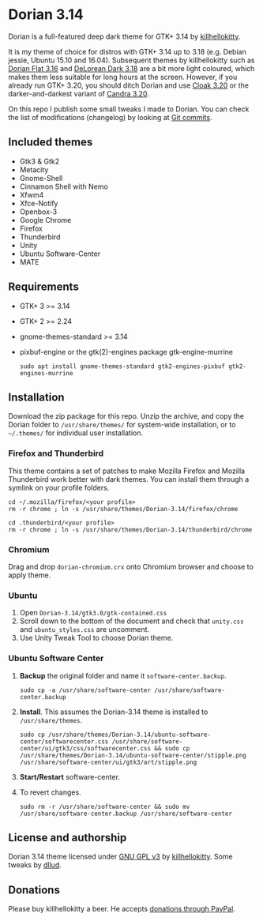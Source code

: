 # Dorian 3.14
Dorian is a full-featured deep dark theme for GTK+ 3.14 by [killhellokitty](http://killhellokitty.deviantart.com/).

It is my theme of choice for distros with GTK+ 3.14 up to 3.18 (e.g. Debian jessie, Ubuntu 15.10 and 16.04). Subsequent themes by killhellokitty such as [Dorian Flat 3.16](http://killhellokitty.deviantart.com/art/Dorian-Flat-3-16-revision-5-537693271) and [DeLorean Dark 3.18](http://killhellokitty.deviantart.com/art/DeLorean-Dark-3-18-15-01242015-569072551) are a bit more light coloured, which makes them less suitable for long hours at the screen. However, if you already run GTK+ 3.20, you should ditch Dorian and use [Cloak 3.20](http://killhellokitty.deviantart.com/art/Cloak-3-20-6-05052016-603341133) or the darker-and-darkest variant of [Candra 3.20](http://killhellokitty.deviantart.com/art/Candra-Themes-3-20-2-05102016-607878370).

On this repo I publish some small tweaks I made to Dorian. You can check the list of modifications (changelog) by looking at [Git commits](https://github.com/dllud/Dorian-3.14/commits/master).

## Included themes
- Gtk3 & Gtk2
- Metacity
- Gnome-Shell
- Cinnamon Shell with Nemo
- Xfwm4
- Xfce-Notify
- Openbox-3
- Google Chrome
- Firefox
- Thunderbird
- Unity
- Ubuntu Software-Center
- MATE

## Requirements
- GTK+ 3 >= 3.14
- GTK+ 2 >= 2.24
- gnome-themes-standard >= 3.14
- pixbuf-engine or the gtk(2)-engines package gtk-engine-murrine

	`sudo apt install gnome-themes-standard gtk2-engines-pixbuf gtk2-engines-murrine`

## Installation
Download the zip package for this repo. Unzip the archive, and copy the Dorian folder to `/usr/share/themes/` for system-wide installation, or to `~/.themes/` for individual user installation.

### Firefox and Thunderbird
This theme contains a set of patches to make Mozilla Firefox and Mozilla Thunderbird work better with dark themes. You can install them through a symlink on your profile folders.

	cd ~/.mozilla/firefox/<your profile>
	rm -r chrome ; ln -s /usr/share/themes/Dorian-3.14/firefox/chrome
	
	cd .thunderbird/<your profile>
	rm -r chrome ; ln -s /usr/share/themes/Dorian-3.14/thunderbird/chrome
	
### Chromium
Drag and drop `dorian-chromium.crx` onto Chromium browser and choose to apply theme.

### Ubuntu
1. Open `Dorian-3.14/gtk3.0/gtk-contained.css`
2. Scroll down to the bottom of the document and check that `unity.css` and `ubuntu_styles.css` are uncomment.
3. Use Unity Tweak Tool to choose Dorian theme.

### Ubuntu Software Center
1. **Backup** the original folder and name it `software-center.backup`.

	`sudo cp -a /usr/share/software-center /usr/share/software-center.backup`

2. **Install**. This assumes the Dorian-3.14 theme is installed to `/usr/share/themes`.

	`sudo cp /usr/share/themes/Dorian-3.14/ubuntu-software-center/softwarecenter.css /usr/share/software-center/ui/gtk3/css/softwarecenter.css && sudo cp /usr/share/themes/Dorian-3.14/ubuntu-software-center/stipple.png /usr/share/software-center/ui/gtk3/art/stipple.png`

3. **Start/Restart** software-center.
4. To revert changes.

	`sudo rm -r /usr/share/software-center && sudo mv /usr/share/software-center.backup /usr/share/software-center`

## License and authorship
Dorian 3.14 theme licensed under [GNU GPL v3](/LICENSE) by [killhellokitty](http://killhellokitty.deviantart.com/). Some tweaks by [dllud](https://github.com/dllud).

## Donations
Please buy killhellokitty a beer. He accepts [donations through PayPal](https://www.paypal.com/cgi-bin/webscr?cmd=_donations&business=VQBDVXRFDHPPS&lc=US&item_name=killhellokitty&item_number=SiouXsie&currency_code=USD&bn=PP%2dDonationsBF%3abtn_donate_LG%2egif%3aNonHosted).
